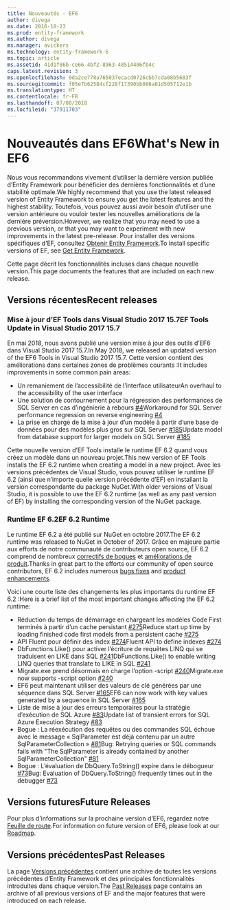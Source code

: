 ```yaml
---
title: Nouveautés - EF6
author: divega
ms.date: 2016-10-23
ms.prod: entity-framework
ms.author: divega
ms.manager: avickers
ms.technology: entity-framework-6
ms.topic: article
ms.assetid: 41d1f86b-ce66-4bf2-8963-48514406fb4c
caps.latest.revision: 3
ms.openlocfilehash: 0da2ce778a765037ecacd0726cbb7cda08b5683f
ms.sourcegitcommit: f05e7b62584cf228f17390bb086a61d505712e1b
ms.translationtype: HT
ms.contentlocale: fr-FR
ms.lasthandoff: 07/08/2018
ms.locfileid: "37911703"
---
```

# <a name="whats-new-in-ef6"></a><span data-ttu-id="99456-102">Nouveautés dans EF6</span><span class="sxs-lookup"><span data-stu-id="99456-102">What's New in EF6</span></span>

<span data-ttu-id="99456-103">Nous vous recommandons vivement d’utiliser la dernière version publiée d’Entity Framework pour bénéficier des dernières fonctionnalités et d’une stabilité optimale.</span><span class="sxs-lookup"><span data-stu-id="99456-103">We highly recommend that you use the latest released version of Entity Framework to ensure you get the latest features and the highest stability.</span></span>
<span data-ttu-id="99456-104">Toutefois, vous pouvez aussi avoir besoin d’utiliser une version antérieure ou vouloir tester les nouvelles améliorations de la dernière préversion.</span><span class="sxs-lookup"><span data-stu-id="99456-104">However, we realize that you may need to use a previous version, or that you may want to experiment with new improvements in the latest pre-release.</span></span>
<span data-ttu-id="99456-105">Pour installer des versions spécifiques d’EF, consultez [Obtenir Entity Framework](~/ef6/fundamentals/install.md).</span><span class="sxs-lookup"><span data-stu-id="99456-105">To install specific versions of EF, see [Get Entity Framework](~/ef6/fundamentals/install.md).</span></span>

<span data-ttu-id="99456-106">Cette page décrit les fonctionnalités incluses dans chaque nouvelle version.</span><span class="sxs-lookup"><span data-stu-id="99456-106">This page documents the features that are included on each new release.</span></span>

## <a name="recent-releases"></a><span data-ttu-id="99456-107">Versions récentes</span><span class="sxs-lookup"><span data-stu-id="99456-107">Recent releases</span></span>

### <a name="ef-tools-update-in-visual-studio-2017-157"></a><span data-ttu-id="99456-108">Mise à jour d’EF Tools dans Visual Studio 2017 15.7</span><span class="sxs-lookup"><span data-stu-id="99456-108">EF Tools Update in Visual Studio 2017 15.7</span></span>

<span data-ttu-id="99456-109">En mai 2018, nous avons publié une version mise à jour des outils d’EF6 dans Visual Studio 2017 15.7.</span><span class="sxs-lookup"><span data-stu-id="99456-109">In May 2018, we released an updated version of the EF6 Tools in Visual Studio 2017 15.7.</span></span>
<span data-ttu-id="99456-110">Cette version contient des améliorations dans certaines zones de problèmes courants :</span><span class="sxs-lookup"><span data-stu-id="99456-110">It includes improvements in some common pain areas:</span></span>

- <span data-ttu-id="99456-111">Un remaniement de l’accessibilité de l’interface utilisateur</span><span class="sxs-lookup"><span data-stu-id="99456-111">An overhaul to the accessibility of the user interface</span></span>
- <span data-ttu-id="99456-112">Une solution de contournement pour la régression des performances de SQL Server en cas d’ingénierie à rebours [#4](https://github.com/aspnet/entityframework6/issues/4)</span><span class="sxs-lookup"><span data-stu-id="99456-112">Workaround for SQL Server performance regression on reverse engineering [#4](https://github.com/aspnet/entityframework6/issues/4)</span></span>
- <span data-ttu-id="99456-113">La prise en charge de la mise à jour d’un modèle à partir d’une base de données pour des modèles plus gros sur SQL Server [#185](https://github.com/aspnet/EntityFramework6/issues/185)</span><span class="sxs-lookup"><span data-stu-id="99456-113">Update model from database support for larger models on SQL Server [#185](https://github.com/aspnet/EntityFramework6/issues/185)</span></span>

<span data-ttu-id="99456-114">Cette nouvelle version d’EF Tools installe le runtime EF 6.2 quand vous créez un modèle dans un nouveau projet.</span><span class="sxs-lookup"><span data-stu-id="99456-114">This new version of EF Tools installs the EF 6.2 runtime when creating a model in a new project.</span></span> <span data-ttu-id="99456-115">Avec les versions précédentes de Visual Studio, vous pouvez utiliser le runtime EF 6.2 (ainsi que n’importe quelle version précédente d’EF) en installant la version correspondante du package NuGet.</span><span class="sxs-lookup"><span data-stu-id="99456-115">With older versions of Visual Studio, it is possible to use the EF 6.2 runtime (as well as any past version of EF) by installing the corresponding version of the NuGet package.</span></span>

### <a name="ef-62-runtime"></a><span data-ttu-id="99456-116">Runtime EF 6.2</span><span class="sxs-lookup"><span data-stu-id="99456-116">EF 6.2 Runtime</span></span>

<span data-ttu-id="99456-117">Le runtime EF 6.2 a été publié sur NuGet en octobre 2017.</span><span class="sxs-lookup"><span data-stu-id="99456-117">The EF 6.2 runtime was released to NuGet in October of 2017.</span></span>
<span data-ttu-id="99456-118">Grâce en majeure partie aux efforts de notre communauté de contributeurs open source, EF 6.2 comprend de nombreux [correctifs de bogues](https://github.com/aspnet/entityframework6/issues?utf8=%E2%9C%93&q=is%3Aissue%20milestone%3A6.2.0%20is%3Aclosed%20label%3Aclosed-fixed%20-label%3Aarea-tools%20label%3Atype-bug) et [améliorations de produit](https://github.com/aspnet/entityframework6/issues?utf8=%E2%9C%93&q=is%3Aissue%20milestone%3A6.2.0%20is%3Aclosed%20label%3Aclosed-fixed%20-label%3Aarea-tools%20label%3Atype-enhancement%20).</span><span class="sxs-lookup"><span data-stu-id="99456-118">Thanks in great part to the efforts our community of open source contributors, EF 6.2 includes numerous [bugs fixes](https://github.com/aspnet/entityframework6/issues?utf8=%E2%9C%93&q=is%3Aissue%20milestone%3A6.2.0%20is%3Aclosed%20label%3Aclosed-fixed%20-label%3Aarea-tools%20label%3Atype-bug) and [product enhancements](https://github.com/aspnet/entityframework6/issues?utf8=%E2%9C%93&q=is%3Aissue%20milestone%3A6.2.0%20is%3Aclosed%20label%3Aclosed-fixed%20-label%3Aarea-tools%20label%3Atype-enhancement%20).</span></span>

<span data-ttu-id="99456-119">Voici une courte liste des changements les plus importants du runtime EF 6.2 :</span><span class="sxs-lookup"><span data-stu-id="99456-119">Here is a brief list of the most important changes affecting the EF 6.2 runtime:</span></span>

- <span data-ttu-id="99456-120">Réduction du temps de démarrage en chargeant les modèles Code First terminés à partir d’un cache persistant [#275](https://github.com/aspnet/EntityFramework6/issues/275)</span><span class="sxs-lookup"><span data-stu-id="99456-120">Reduce start up time by loading finished code first models from a persistent cache [#275](https://github.com/aspnet/EntityFramework6/issues/275)</span></span>
- <span data-ttu-id="99456-121">API Fluent pour définir des index [#274](https://github.com/aspnet/EntityFramework6/issues/274)</span><span class="sxs-lookup"><span data-stu-id="99456-121">Fluent API to define indexes [#274](https://github.com/aspnet/EntityFramework6/issues/274)</span></span>
- <span data-ttu-id="99456-122">DbFunctions.Like() pour activer l’écriture de requêtes LINQ qui se traduisent en LIKE dans SQL [#241](https://github.com/aspnet/EntityFramework6/issues/241)</span><span class="sxs-lookup"><span data-stu-id="99456-122">DbFunctions.Like() to enable writing LINQ queries that translate to LIKE in SQL [#241](https://github.com/aspnet/EntityFramework6/issues/241)</span></span>
- <span data-ttu-id="99456-123">Migrate.exe prend désormais en charge l’option -script [#240](https://github.com/aspnet/EntityFramework6/issues/240)</span><span class="sxs-lookup"><span data-stu-id="99456-123">Migrate.exe now supports -script option [#240](https://github.com/aspnet/EntityFramework6/issues/240)</span></span>
- <span data-ttu-id="99456-124">EF6 peut maintenant utiliser des valeurs de clé générées par une séquence dans SQL Server [#165](https://github.com/aspnet/EntityFramework6/issues/165)</span><span class="sxs-lookup"><span data-stu-id="99456-124">EF6 can now work with key values generated by a sequence in SQL Server [#165](https://github.com/aspnet/EntityFramework6/issues/165)</span></span>
- <span data-ttu-id="99456-125">Liste de mise à jour des erreurs temporaires pour la stratégie d’exécution de SQL Azure [#83](https://github.com/aspnet/EntityFramework6/issues/83)</span><span class="sxs-lookup"><span data-stu-id="99456-125">Update list of transient errors for SQL Azure Execution Strategy [#83](https://github.com/aspnet/EntityFramework6/issues/83)</span></span>
- <span data-ttu-id="99456-126">Bogue : La réexécution des requêtes ou des commandes SQL échoue avec le message « SqlParameter est déjà contenu par un autre SqlParameterCollection » [#81](https://github.com/aspnet/EntityFramework6/issues/81)</span><span class="sxs-lookup"><span data-stu-id="99456-126">Bug: Retrying queries or SQL commands fails with "The SqlParameter is already contained by another SqlParameterCollection" [#81](https://github.com/aspnet/EntityFramework6/issues/81)</span></span>
- <span data-ttu-id="99456-127">Bogue : L’évaluation de DbQuery.ToString() expire dans le débogueur [#73](https://github.com/aspnet/EntityFramework6/issues/73)</span><span class="sxs-lookup"><span data-stu-id="99456-127">Bug: Evaluation of DbQuery.ToString() frequently times out in the debugger [#73](https://github.com/aspnet/EntityFramework6/issues/73)</span></span>

## <a name="future-releases"></a><span data-ttu-id="99456-128">Versions futures</span><span class="sxs-lookup"><span data-stu-id="99456-128">Future Releases</span></span>

<span data-ttu-id="99456-129">Pour plus d’informations sur la prochaine version d’EF6, regardez notre [Feuille de route](roadmap.md).</span><span class="sxs-lookup"><span data-stu-id="99456-129">For information on future version of EF6, please look at our [Roadmap](roadmap.md).</span></span>

## <a name="past-releases"></a><span data-ttu-id="99456-130">Versions précédentes</span><span class="sxs-lookup"><span data-stu-id="99456-130">Past Releases</span></span>

<span data-ttu-id="99456-131">La page [Versions précédentes](past-releases.md) contient une archive de toutes les versions précédentes d’Entity Framework et des principales fonctionnalités introduites dans chaque version.</span><span class="sxs-lookup"><span data-stu-id="99456-131">The [Past Releases](past-releases.md) page contains an archive of all previous versions of EF and the major features that were introduced on each release.</span></span> 
